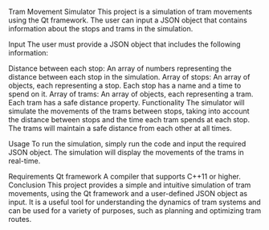 Tram Movement Simulator
This project is a simulation of tram movements using the Qt framework. The user can input a JSON object that contains information about the stops and trams in the simulation.

Input
The user must provide a JSON object that includes the following information:

Distance between each stop: An array of numbers representing the distance between each stop in the simulation.
Array of stops: An array of objects, each representing a stop. Each stop has a name and a time to spend on it.
Array of trams: An array of objects, each representing a tram. Each tram has a safe distance property.
Functionality
The simulator will simulate the movements of the trams between stops, taking into account the distance between stops and the time each tram spends at each stop. The trams will maintain a safe distance from each other at all times.

Usage
To run the simulation, simply run the code and input the required JSON object. The simulation will display the movements of the trams in real-time.

Requirements
Qt framework
A compiler that supports C++11 or higher.
Conclusion
This project provides a simple and intuitive simulation of tram movements, using the Qt framework and a user-defined JSON object as input. It is a useful tool for understanding the dynamics of tram systems and can be used for a variety of purposes, such as planning and optimizing tram routes.
